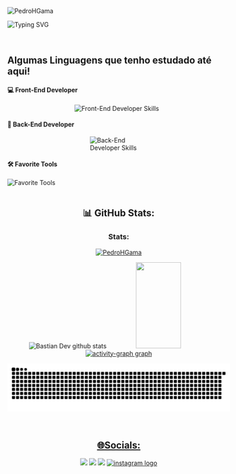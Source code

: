 <!-- VISTAS DEL PERFIL -->
<p align="left"> <img src="https://komarev.com/ghpvc/?username=PedroHGama&label=Profile%20views&color=0e75b6&style=flat" alt="PedroHGama" /> </p>

<!-- TYPING DATA -->
![Typing SVG](https://readme-typing-svg.herokuapp.com/?color=02D9F7FF&size=35&center=true&vCenter=true&width=1000&lines=Hi!👋+My+name+is+Pedro;I'm+from+Brazil;I'm+17+years-old;I'm+Web+Develop;Welcome+to+my+profile!)

<!-- BREVE DESCRIPCION -->
<div align="center">
<!-- Seção de Desenvolvedor Web centralizada com fonte aumentada -->
<br>

<!-- Seção de linguagens estudadas -->
<div align="left">
  <h2>Algumas Linguagens que tenho estudado até aqui!</h2>

  <!-- Front-End Developer -->
  <h4><strong>💻 Front-End Developer</strong></h4>
  <img width="200px" src="https://skillicons.dev/icons?i=html,css,javascript" alt="Front-End Developer Skills" style="display: block; margin: 0 auto;">

  <!-- Back-End Developer -->
  <h4><strong>🚪 Back-End Developer</strong></h4>
  <img width="130px" src="https://skillicons.dev/icons?i=cs,dotnet" alt="Back-End Developer Skills" style="display: block; margin: 0 auto;">

  <!-- Ferramentas favoritas -->
  <h4><strong>🛠️ Favorite Tools</strong></h4>
  <img width="200px" src="https://skillicons.dev/icons?i=vscode,github,visualstudio" alt="Favorite Tools">
</div>

<br>

 ## 📊 GitHub Stats:
<!-- TROFEOS GITHUB -->
<h3 align="center">Stats:</h3>
<p align="center"> <a href="https://github.com/ryo-ma/github-profile-trophy"><img src="https://github-profile-trophy.vercel.app/?username=PedroHGama&theme=dracula&column=-1" alt="PedroHGama" /></a> </p>

<!-- STATS Y LENGUAJES MAS USADOS -->
<div align="center">  
  <img width="53%" height="195px" src="https://github-readme-stats.vercel.app/api?username=PedroHGama&show_icons=true&count_private=true&hide_border=true&title_color=F776C0&icon_color=02D9F7FF&text_color=6594E2&bg_color=0d1117" alt="Bastian Dev github stats" /> 
  
  <img width="45%" height="195px" src="https://github-readme-stats.vercel.app/api/top-langs/?username=PedroHGama&layout=compact&hide_border=true&title_color=F776C0&text_color=6594E2&bg_color=0d1117" />
   <a href="https://github.com/PedroHGama">

  <img src="https://github-readme-activity-graph.vercel.app/graph?username=PedroHGama&radius=16&theme=dracula&area=true&order=5&custom_title=Contribution%20Chart" height="300" alt="activity-graph graph"  />
</div>

![Snake animation](https://github.com/daniellimapro/daniellimapro/blob/output/github-contribution-grid-snake.svg)

<br>

<!-- Redes sociais -->
## 🌐Socials:
<div> 
  <a href = "mailto:pedrogamase@gmail.com"><img src="https://img.shields.io/badge/-Gmail-%23333?style=for-the-badge&logo=gmail&logoColor=white" target="_blank"></a>
  <a href="https://www.linkedin.com/in/pedro-gamam/" target="_blank"><img src="https://img.shields.io/badge/-LinkedIn-%230077B5?style=for-the-badge&logo=linkedin&logoColor=white" target="_blank"></a> 
  <a href="https://wa.me/5579988548709" target="_blank"><img src="https://img.shields.io/badge/WhatsApp-25D366?style=for-the-badge&logo=whatsapp&logoColor=white" target="_blank"></a> 
  <a href="https://www.instagram.com/eipedrogama/" target="_blank">
    <img src="https://img.shields.io/static/v1?message=Instagram&logo=instagram&label=&color=E4405F&logoColor=white&labelColor=&style=for-the-badge" alt="instagram logo" /> </a>
</div>
